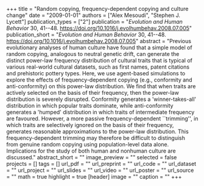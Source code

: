 +++
title = "Random copying, frequency-dependent copying and culture change"
date = "2009-01-01"
authors = ["Alex Mesoudi", "Stephen J. Lycett"]
publication_types = ["2"]
publication = "_Evolution and Human Behavior_ 30, 41--48. https://doi.org/10.1016/j.evolhumbehav.2008.07.005"
publication_short = "_Evolution and Human Behavior_ 30, 41--48. https://doi.org/10.1016/j.evolhumbehav.2008.07.005"
abstract = "Previous evolutionary analyses of human culture have found that a simple model of random copying, analogous to neutral genetic drift, can generate the distinct power-law frequency distribution of cultural traits that is typical of various real-world cultural datasets, such as first names, patent citations and prehistoric pottery types. Here, we use agent-based simulations to explore the effects of frequency-dependent copying (e.g., conformity and anti-conformity) on this power-law distribution. We find that when traits are actively selected on the basis of their frequency, then the power-law distribution is severely disrupted. Conformity generates a 'winner-takes-all' distribution in which popular traits dominate, while anti-conformity generates a 'humped' distribution in which traits of intermediate frequency are favoured. However, a more passive frequency-dependent ``trimming'', in which traits are selectively ignored on the basis of their frequency, generates reasonable approximations to the power-law distribution. This frequency-dependent trimming may therefore be difficult to distinguish from genuine random copying using population-level data alone. Implications for the study of both human and nonhuman culture are discussed."
abstract_short = ""
image_preview = ""
selected = false
projects = []
tags = []
url_pdf = ""
url_preprint = ""
url_code = ""
url_dataset = ""
url_project = ""
url_slides = ""
url_video = ""
url_poster = ""
url_source = ""
math = true
highlight = true
[header]
image = ""
caption = ""
+++
